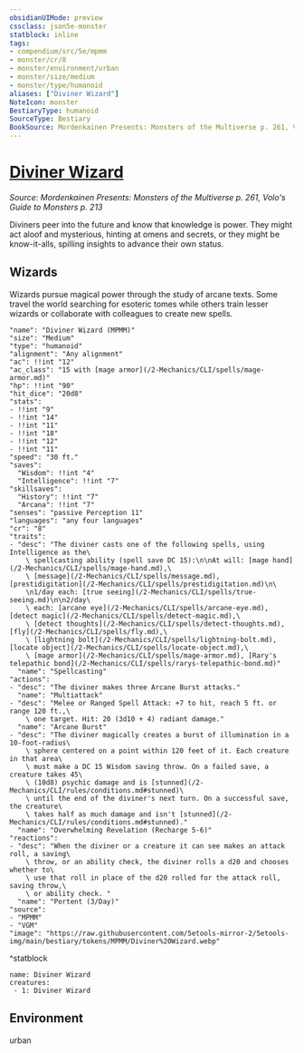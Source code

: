 ```yaml
---
obsidianUIMode: preview
cssclass: json5e-monster
statblock: inline
tags:
- compendium/src/5e/mpmm
- monster/cr/8
- monster/environment/urban
- monster/size/medium
- monster/type/humanoid
aliases: ["Diviner Wizard"]
NoteIcon: monster
BestiaryType: humanoid
SourceType: Bestiary
BookSource: Mordenkainen Presents: Monsters of the Multiverse p. 261, Volo's Guide to Monsters p. 213
---
```

# [Diviner Wizard](2-Mechanics\CLI\bestiary\humanoid/diviner-wizard-mpmm.md)
*Source: Mordenkainen Presents: Monsters of the Multiverse p. 261, Volo's Guide to Monsters p. 213*  

Diviners peer into the future and know that knowledge is power. They might act aloof and mysterious, hinting at omens and secrets, or they might be know-it-alls, spilling insights to advance their own status.

## Wizards

Wizards pursue magical power through the study of arcane texts. Some travel the world searching for esoteric tomes while others train lesser wizards or collaborate with colleagues to create new spells.

```statblock
"name": "Diviner Wizard (MPMM)"
"size": "Medium"
"type": "humanoid"
"alignment": "Any alignment"
"ac": !!int "12"
"ac_class": "15 with [mage armor](/2-Mechanics/CLI/spells/mage-armor.md)"
"hp": !!int "90"
"hit_dice": "20d8"
"stats":
- !!int "9"
- !!int "14"
- !!int "11"
- !!int "18"
- !!int "12"
- !!int "11"
"speed": "30 ft."
"saves":
  "Wisdom": !!int "4"
  "Intelligence": !!int "7"
"skillsaves":
  "History": !!int "7"
  "Arcana": !!int "7"
"senses": "passive Perception 11"
"languages": "any four languages"
"cr": "8"
"traits":
- "desc": "The diviner casts one of the following spells, using Intelligence as the\
    \ spellcasting ability (spell save DC 15):\n\nAt will: [mage hand](/2-Mechanics/CLI/spells/mage-hand.md),\
    \ [message](/2-Mechanics/CLI/spells/message.md), [prestidigitation](/2-Mechanics/CLI/spells/prestidigitation.md)\n\
    \n1/day each: [true seeing](/2-Mechanics/CLI/spells/true-seeing.md)\n\n2/day\
    \ each: [arcane eye](/2-Mechanics/CLI/spells/arcane-eye.md), [detect magic](/2-Mechanics/CLI/spells/detect-magic.md),\
    \ [detect thoughts](/2-Mechanics/CLI/spells/detect-thoughts.md), [fly](/2-Mechanics/CLI/spells/fly.md),\
    \ [lightning bolt](/2-Mechanics/CLI/spells/lightning-bolt.md), [locate object](/2-Mechanics/CLI/spells/locate-object.md),\
    \ [mage armor](/2-Mechanics/CLI/spells/mage-armor.md), [Rary's telepathic bond](/2-Mechanics/CLI/spells/rarys-telepathic-bond.md)"
  "name": "Spellcasting"
"actions":
- "desc": "The diviner makes three Arcane Burst attacks."
  "name": "Multiattack"
- "desc": "Melee or Ranged Spell Attack: +7 to hit, reach 5 ft. or range 120 ft.,\
    \ one target. Hit: 20 (3d10 + 4) radiant damage."
  "name": "Arcane Burst"
- "desc": "The diviner magically creates a burst of illumination in a 10-foot-radius\
    \ sphere centered on a point within 120 feet of it. Each creature in that area\
    \ must make a DC 15 Wisdom saving throw. On a failed save, a creature takes 45\
    \ (10d8) psychic damage and is [stunned](/2-Mechanics/CLI/rules/conditions.md#stunned)\
    \ until the end of the diviner's next turn. On a successful save, the creature\
    \ takes half as much damage and isn't [stunned](/2-Mechanics/CLI/rules/conditions.md#stunned)."
  "name": "Overwhelming Revelation (Recharge 5-6)"
"reactions":
- "desc": "When the diviner or a creature it can see makes an attack roll, a saving\
    \ throw, or an ability check, the diviner rolls a d20 and chooses whether to\
    \ use that roll in place of the d20 rolled for the attack roll, saving throw,\
    \ or ability check. "
  "name": "Portent (3/Day)"
"source":
- "MPMM"
- "VGM"
"image": "https://raw.githubusercontent.com/5etools-mirror-2/5etools-img/main/bestiary/tokens/MPMM/Diviner%20Wizard.webp"
```
^statblock

```encounter-table
name: Diviner Wizard
creatures:
 - 1: Diviner Wizard
```

## Environment

urban